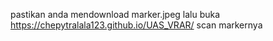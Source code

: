pastikan anda mendownload marker.jpeg 
lalu buka https://chepytralala123.github.io/UAS_VRAR/
scan markernya
